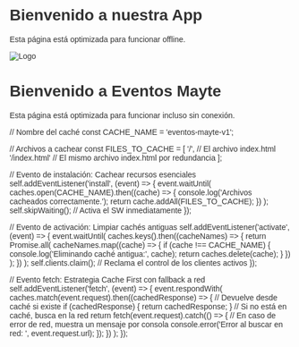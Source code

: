 <!DOCTYPE html>
<html lang="es">
<head>
    <meta charset="UTF-8">
    <meta name="viewport" content="width=device-width, initial-scale=1.0">
    <title>App con Service Worker</title>
    <link rel="stylesheet" href="styles.css">
    
</head>
<body>
    <h1>Bienvenido a nuestra App</h1>
    <p>Esta página está optimizada para funcionar offline.</p>
    <img src="images/logo.png" alt="Logo">
    <script src="script.js"></script>
    <title>Planificación de Fiesta</title>
    <style>
        body {
            font-family: Arial, sans-serif;
            margin: 20px;
            background: url('') no-repeat center center fixed;
            background-size: cover;
            color: #333;
        }

        img {
            max-width: 200px;
            margin-top: 10px;
            display: none;
        }

        h2 {
            color: #0056b3;
        }

        #resultado {
            font-weight: bold;
            margin-top: 20px;
        }

        .thank-you {
            margin-top: 20px;
            font-size: 1.2em;
            color: #28a745;
        }

        .thank-you-events-mayte {
            margin-top: 20px;
            font-size: 1.2em;
            color: #007bff;
        }

        .btn {
            padding: 10px 20px;
            background-color: #0056b3;
            color: white;
            border: none;
            cursor: pointer;
            font-size: 1em;
        }

        .btn:hover {
            background-color: #003d7a;
        }

        input[type="text"], select {
            width: 100%;
            padding: 10px;
            margin: 10px 0;
            font-size: 1em;
        }

        input[type="file"] {
            margin: 10px 0;
        }

        .form-section {
            margin-bottom: 20px;
        }

        .form-section h2 {
            font-size: 1.5em;
        }

        #social-links {
            margin-top: 20px;
        }

        #social-links input {
            width: 80%;
            margin-right: 10px;
        }

        /* Paleta de colores */
        .color-swatch {
            display: inline-block;
            width: 50px;
            height: 50px;
            margin: 5px;
            border: 1px solid #ccc;
            vertical-align: middle;
        }

        .color-label {
            display: inline-block;
            margin-left: 10px;
            vertical-align: middle;
        }
    </style>
    <script>
        function mostrarSeleccion() {
            // Obtener los valores seleccionados
            var tematica = document.getElementById("tematica").value;
            var banquete = document.getElementById("banquete").value;
            var bebida = document.getElementById("bebida").value;
            var postre = document.getElementById("postre").value;
            var musica = document.getElementById("musica").value;

            // Mostrar el mensaje de confirmación
            var confirmacion = "La temática será " + tematica + 
                               ", la bebida " + bebida + 
                               ", el postre " + postre + 
                               ", el banquete " + banquete + 
                               ", y la música " + musica + ".";

            if (confirm(confirmacion + " ¿Es correcto?")) {
                // Mostrar el mensaje final con la selección
                document.getElementById("resultado").innerText = confirmacion;
                document.getElementById("thank-you-message").style.display = "block";
                document.getElementById("thank-you-events-mayte").style.display = "block";
            } else {
                alert("Puedes volver a hacer los cambios.");
            }
        }

        function mostrarImagenes(input, imgId) {
            const file = input.files[0];
            const reader = new FileReader();

            reader.onload = function(e) {
                document.getElementById(imgId).src = e.target.result;
                document.getElementById(imgId).style.display = "block";
            }

            reader.readAsDataURL(file);
        }

        function establecerFondo(input) {
            const file = input.files[0];
            const reader = new FileReader();

            reader.onload = function(e) {
                document.body.style.backgroundImage = "url('" + e.target.result + "')";
            }

            reader.readAsDataURL(file);
        }

        function resetearFormulario() {
            window.location.reload();
        }
    </script>
</head>
<body>
    <h1>Planificación de la Fiesta</h1>

    <!-- Ingreso del título y teléfono de la empresa -->
    <h2>Ingresa el título de tu empresa:</h2>
    <input type="text" id="tituloEmpresa" placeholder="Título de la empresa">
    <h2>Ingresa el teléfono celular de la empresa:</h2>
    <input type="text" id="telefonoEmpresa" placeholder="Teléfono de la empresa">

    <!-- Carga de portada como fondo -->
    <h2>Subir fondo de pantalla:</h2>
    <input type="file" id="portada" accept="image/*" onchange="establecerFondo(this)">

    <!-- Formulario de datos de contacto del usuario -->
    <h2>Datos de contacto del usuario:</h2>
    <input type="text" id="nombreUsuario" placeholder="Tu nombre">
    <input type="text" id="telefonoUsuario" placeholder="Tu teléfono">
    
    <!-- Selección de Temática -->
    <h2>Elige la temática de la fiesta:</h2>
    <form onsubmit="event.preventDefault(); mostrarSeleccion();">
        <label for="tematica">Temática:</label>
        <select id="tematica" name="tematica">
            <option value="Halloween">Halloween</option>
            <option value="Navidad">Navidad</option>
            <option value="Verano">Fiesta de Verano</option>
            <option value="Fantasía">Fantasía</option>
            <option value="Elegante">Elegante</option>
            <option value="Boda">Boda</option>
            <option value="Fiesta Infantil">Fiesta Infantil</option>
            <option value="Graduación Escolar">Graduación Escolar</option>
            <option value="Bautizo">Bautizo</option>
            <option value="Granja">Granja</option>
            <option value="SuperHéroes">SuperHéroes</option>
            <option value="Paw Patrol">Paw Patrol</option>
            <option value="Marvel">Marvel</option>
            <option value="Tinkerbell">Tinkerbell</option>
            <option value="Mario Bros">Mario Bros</option>
            <option value="Princesita Sofia">Princesita Sofia</option>
            <option value="Shrek ">Shrek</option>
            <option value="Piratas Del Caribe">Piratas Del Caribe</option>
            <option value="Tortugas Ninjas">Tortugas Ninjas</option>
        </select>
        <input type="file" id="imgTematica" accept="image/*" onchange="mostrarImagenes(this, 'imgTematicaPreview')">
        <img id="imgTematicaPreview">

        <!-- Selección de Banquete -->
        <h2>Elige el banquete:</h2>
        <label for="banquete">Banquete:</label>
        <select id="banquete" name="banquete">
            <option value="Barbacoa">Barbacoa</option>
            <option value="Buffet">Buffet</option>
            <option value="Vegetariano">Vegetariano</option>
            <option value="Mariscos">Mariscos</option>
            <option value="Carnitas">Carnitas</option>
            <option value="Mole">Mole</option>
            <option value="Pechuga de Pollo">Pechuga de Pollo</option>
            <option value="Nugetts de Pollo">Nugetts de Pollo</option>
            <option value="Pizza">Pizza </option>
        </select>
        <input type="file" id="imgBanquete" accept="image/*" onchange="mostrarImagenes(this, 'imgBanquetePreview')">
        <img id="imgBanquetePreview">

        <!-- Selección de Bebida -->
        <h2>Elige la bebida:</h2>
        <label for="bebida">Bebida:</label>
        <select id="bebida" name="bebida">
            <option value="Vino">Vino</option>
            <option value="Refrescos">Refrescos</option>
            <option value="Cerveza">Cerveza</option>
            <option value="Cócteles">Cócteles</option>
            <option value="Agua">Agua</option>
            <option value="Agua De Sabor">Agua de Sabor</option>
        </select>
        <input type="file" id="imgBebida" accept="image/*" onchange="mostrarImagenes(this, 'imgBebidaPreview')">
        <img id="imgBebidaPreview">

        <!-- Selección de Postre -->
        <h2>Elige el postre:</h2>
        <label for="postre">Postre:</label>
        <select id="postre" name="postre">
            <option value="Pastel">Pastel</option>
            <option value="Helado">Helado</option>
            <option value="Cheesecake">Cheesecake</option>
            <option value="Flan">Flan</option>
            <option value="Cupcakes">Cupcakes</option>
            <option value="Pay">Pay</option>
        </select>
        <input type="file" id="imgPostre" accept="image/*" onchange="mostrarImagenes(this, 'imgPostrePreview')">
        <img id="imgPostrePreview">

        <!-- Selección de Música -->
        <h2>Elige la música:</h2>
        <label for="musica">Música:</label>
        <select id="musica" name="musica">
            <option value="DJ">DJ</option>
            <option value="Banda">Banda</option>
            <option value="Ñorteño ">Ñorteño</option>
            <option value="Sonidero  ">Sonidero</option>
            <option value="Norteño Banda">Norteño Banda</option>
            <option value="Conjunto Musical">Conjunto Musical</option>
        </select>

    </select>
        <input type="file" id="imgMusica" accept="image/*" onchange="mostrarImagenes(this, 'imgMusicaPreview')">
        <img id="imgMusicaPreview">

        <!-- Botón de confirmación -->
        <br><br>
        <button type="button" class="btn" onclick="mostrarSeleccion()">Confirmar selección</button>
    </form>

    <!-- Resultado -->
    <div id="resultado"></div>
    <div id="thank-you-message" class="thank-you">
        ¡Gracias por tu selección!
    </div>
    <div id="thank-you-events-mayte" class="thank-you-events-mayte">
        ¡Gracias de nuevo por elegir Eventos Mayte para organizar tu fiesta!
    </div>

    <!-- Enlaces de redes sociales -->
    <div id="social-links">
        <h2>Enlaces de redes sociales:</h2>
        <input type="text" id="facebook" placeholder="Enlace a Facebook">
        <input type="text" id="instagram" placeholder="Enlace a Instagram">
        <input type="text" id="twitter" placeholder="Enlace a Twitter">
        <input type="text" id="whatsapp" placeholder="Enlace a WhatsApp">
    </div>

    <!-- Paleta de colores -->
    <h2>Selecciona los colores para tu evento:</h2>
    <div class="color-swatch" style="background-color: #ff5733;"></div>
    <div class="color-label">#ff5733</div>
    <div class="color-swatch" style="background-color: #33c1ff;"></div>
    <div class="color-label">#33c1ff</div>
    <div class="color-swatch" style="background-color: #ff33d4;"></div>
    <div class="color-label">#ff33d4</div>
    <div class="color-swatch" style="background-color: #8aff33;"></div>
    <div class="color-label">#8aff33</div>
    <div class="color-swatch" style="background-color: #ffb833;"></div>
    <div class="color-label">#ffb833</div>

    
    <!-- Botón para resetear -->
    <div class="color-and-button">
        <button type="button" class="btn" onclick="resetearFormulario()">Resetear formulario</button>
    </div>
    </body>
</html>
<!DOCTYPE html>
<html lang="es">
<head>
    <meta charset="UTF-8">
    <meta name="viewport" content="width=device-width, initial-scale=1.0">
    <title>App con Service Worker</title>
    <style>
        body {
            font-family: Arial, sans-serif;
            text-align: center;
            padding: 20px;
        }
        h1 {
            color: #0056b3;
        }
        p {
            font-size: 1.2em;
            color: #333;
        }
    </style>
</head>
<body>
    <h1>Bienvenido a Eventos Mayte</h1>
    <p>Esta página está optimizada para funcionar incluso sin conexión.</p>
    <script>
        if ('serviceWorker' in navigator) {
            navigator.serviceWorker.register('/service-worker.js')
                .then((registration) => {
                    console.log('Service Worker registrado correctamente:', registration.scope);
                })
                .catch((error) => {
                    console.error('Error al registrar el Service Worker:', error);
                });
        }
    </script>
</body>
</html>
// Nombre del caché
const CACHE_NAME = 'eventos-mayte-v1';

// Archivos a cachear
const FILES_TO_CACHE = [
    '/',          // El archivo index.html
    '/index.html' // El mismo archivo index.html por redundancia
];

// Evento de instalación: Cachear recursos esenciales
self.addEventListener('install', (event) => {
    event.waitUntil(
        caches.open(CACHE_NAME).then((cache) => {
            console.log('Archivos cacheados correctamente.');
            return cache.addAll(FILES_TO_CACHE);
        })
    );
    self.skipWaiting(); // Activa el SW inmediatamente
});

// Evento de activación: Limpiar cachés antiguas
self.addEventListener('activate', (event) => {
    event.waitUntil(
        caches.keys().then((cacheNames) => {
            return Promise.all(
                cacheNames.map((cache) => {
                    if (cache !== CACHE_NAME) {
                        console.log('Eliminando caché antigua:', cache);
                        return caches.delete(cache);
                    }
                })
            );
        })
    );
    self.clients.claim(); // Reclama el control de los clientes activos
});

// Evento fetch: Estrategia Cache First con fallback a red
self.addEventListener('fetch', (event) => {
    event.respondWith(
        caches.match(event.request).then((cachedResponse) => {
            // Devuelve desde caché si existe
            if (cachedResponse) {
                return cachedResponse;
            }
            // Si no está en caché, busca en la red
            return fetch(event.request).catch(() => {
                // En caso de error de red, muestra un mensaje por consola
                console.error('Error al buscar en red: ', event.request.url);
            });
        })
    );
});
